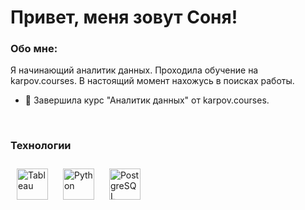 # Привет, меня зовут Соня!  
  

### Обо мне:

Я начинающий аналитик данных. Проходила обучение на karpov.courses. В настоящий момент нахожусь в поисках работы.  
  

- 🌵 Завершила курс "Аналитик данных" от karpov.courses.  
  
<br/>  


### Технологии 

<div align="left">  
<a href="https://www.tableau.com/" target="_blank"><img style="margin: 10px" src="https://profilinator.rishav.dev/skills-assets/tableau.svg" alt="Tableau" height="50" /></a>  
<a href="https://www.python.org/" target="_blank"><img style="margin: 10px" src="https://profilinator.rishav.dev/skills-assets/python-original.svg" alt="Python" height="50" /></a>  
<a href="https://www.postgresql.org/" target="_blank"><img style="margin: 10px" src="https://profilinator.rishav.dev/skills-assets/postgresql-original-wordmark.svg" alt="PostgreSQL" height="50" /></a>  
</div>


